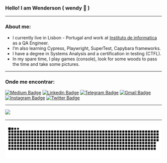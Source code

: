 ### Hello! I am Wenderson ( wendy 🐣 ) 

----

### About me:

- I currently live in Lisbon - Portugal and work at [Instituto de informatica](https://www.seg-social.pt/ii-ip-instituto-de-informatica-ip) as a QA Engineer.
- I’m also learning Cypress, Playwright, SuperTest, Capybara frameworks.
- I have a degree in Systems Analysis and a certification in testing (CTFL).
- In my spare time, I play games (console), look for some woods to pass the time and take some pictures.

----

### Onde me encontrar:

[![Medium Badge](https://img.shields.io/badge/-Medium-000000?style=flat-square&labelColor=000000&logo=Medium&link=https://medium.com/@wendrson22)](https://medium.com/@wendrson22)
[![Linkedin Badge](https://img.shields.io/badge/-LinkedIn-blue?style=flat-square&logo=Linkedin&logoColor=white&link=https://www.linkedin.com/in/wenderson-monteiro-430118197/)](https://www.linkedin.com/in/wenderson-monteiro-430118197/)
[![Telegram Badge](https://img.shields.io/badge/-Telegram-1ca0f1?style=flat-square&labelColor=1ca0f1&logo=telegram&logoColor=white&link=https://t.me/wendy_yyxy)](https://t.me/wendy_yyxy)
[![Gmail Badge](https://img.shields.io/badge/-Gmail-0072c6?style=flat-square&logo=gmail&logoColor=red&link=mailto:wendrson22@gmail.com)](mailto:wendrson22@gmail.com)
[![Instagram Badge](https://img.shields.io/badge/-Instagram-833AB4?style=flat-square&labelColor=833AB4&logo=instagram&logoColor=white&link=https://www.instagram.com/wendy_yyxy/)](https://www.instagram.com/wendy_yyxy/)
[![Twitter Badge](https://img.shields.io/badge/-Twitter-1ca0f1?style=flat-square&labelColor=1ca0f1&logo=twitter&logoColor=white&link=https://twitter.com/lgdbittencourt)](https://twitter.com/wendy_yyxy)

----

<div>
  <img height="180em" src="https://github-readme-stats.vercel.app/api/top-langs/?username=wenderson-me&layout=compact&langs_count=7&theme=tokyonight"/>
</div>
  
----

<div> 
  
  ![Snake animation](https://github.com/wenderson-me/wenderson-me/blob/output/github-contribution-grid-snake.svg)
 
</div>
